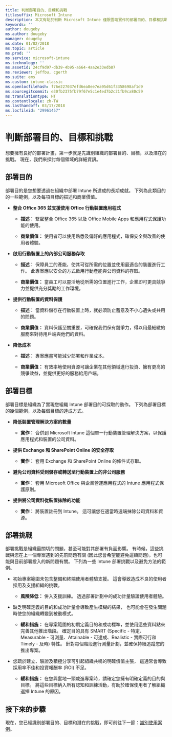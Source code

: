 ```yaml
---
title: 判斷部署目的、目標和挑戰
titlesuffix: Microsoft Intune
description: 本文有助於判斷 Microsoft Intune 僅限雲端實作的部署目的、目標和挑戰。
keywords: ''
author: dougeby
ms.author: dougeby
manager: dougeby
ms.date: 01/02/2018
ms.topic: article
ms.prod: ''
ms.service: microsoft-intune
ms.technology: ''
ms.assetid: 24cf9d97-db39-4b95-a664-4aa2e33edb87
ms.reviewer: jeffbu, cgerth
ms.suite: ems
ms.custom: intune-classic
ms.openlocfilehash: f76e227037efd6ea8ee7ea95d61f3358698af1d9
ms.sourcegitcommit: e30fb2375fb79f67e5c1e4ed7b2c21fb9ca80c59
ms.translationtype: HT
ms.contentlocale: zh-TW
ms.lasthandoff: 03/17/2018
ms.locfileid: "29961457"
---
```

# <a name="determine-deployment-goals-objectives-and-challenges"></a>判斷部署目的、目標和挑戰

想要擁有良好的部署計畫，第一步就是先識別組織的部署目的、目標，以及潛在的挑戰。 現在，我們來探討每個領域的詳細資訊。

## <a name="deployment-goals"></a>部署目的

部署目的是您想要透過在組織中部署 Intune 所達成的長期成就。 下列為此類目的的一些範例，以及每項目標的描述和商業價值。

-   **整合 Office 365 並支援使用 Office 行動裝置應用程式**

    -   **描述：** 緊密整合 Office 365 以及 Office Mobile Apps 和應用程式保護功能的使用。

    -   **商業價值：** 使用者可以使用熟悉及偏好的應用程式，確保安全與改善的使用者體驗。

-   **啟用行動裝置上的內部公司服務存取**

    -   **描述：** 保障員工的產能，使其可從所需的位置並使用最適合的裝置進行工作。 此專案應以安全的方式啟用行動產能與公司資料的存取。

    -   **商業價值：** 當員工可以靈活地從所需的位置進行工作，企業即可更具競爭力並提供充分獎勵的工作環境。

-   **提供行動裝置的資料保護**

    -   **描述：** 當資料儲存在行動裝置上時，就必須防止蓄意及不小心遺失或共用的問題。

    -   **商業價值：** 資料保護至關重要，可確保我們保有競爭力，得以用最細緻的服務來對待用戶端與他們的資料。

-   **降低成本**

    -   **描述：** 專案應盡可能減少部署和作業成本。

    -    **商業價值：** 有效率地使用資源可讓企業在其他領域進行投資、擁有更高的競爭效益，並提供更好的服務給用戶端。

## <a name="deployment-objectives"></a>部署目標

部署目標是組織為了實現您組織 Intune 部署目的可採取的動作。 下列為部署目標的幾個範例，以及每個目標的達成方式。

-   **降低裝置管理解決方案的數量**

    -   **實作：** 合併到 Microsoft Intune 這個單一行動裝置管理解決方案，以保護應用程式和裝置的公司資料。

-   **提供 Exchange 和 SharePoint Online 的安全存取**

    -   **實作：** 套用 Exchange 和 SharePoint Online 的條件式存取。

-   **避免公司資料受到儲存或轉送至行動裝置上的非公司服務**

    -   **實作：** 套用 Microsoft Office 與企業營運應用程式的 Intune 應用程式保護原則。

-   **提供將公司資料從裝置抹除的功能**

    -   **實作：** 將裝置註冊到 Intune。 這可讓您在適當時遠端抹除公司資料和資源。

## <a name="deployment-challenges"></a>部署挑戰

部署挑戰是組織最關切的問題，甚至可能對其部署有負面影響。 有時候，這些挑戰與您在上一個專案遇到的先前問題有關 (因此您會希望能避免這類問題)，也可能與目前部署投入的新問題有關。 下列為一些 Intune 部署挑戰以及避免方法的範例。

-   初始專案範圍未包含整備和終端使用者體驗支援。 這會導致造成不良的使用者採用及支援組織的挑戰。

    -   **風險降低：** 併入支援訓練。 透過部署計劃中的成功計量驗證使用者體驗。

-   缺乏明確定義的目的和成功計量會導致產生模糊的結果， 也可能會在發生問題時使您的組織轉變到被動模式。

    -   **緩和措施：** 在專案範圍的初期定義目的和成功標準，並使用這些資料點來完善其他推出階段。 確定目的具有 SMART (Specific - 特定、Measurable - 可測量、Attainable - 可達成、Realistic - 實際可行和 Timely - 及時) 特性。 針對每個階段進行測量計劃，並確保持續追蹤您的推出專案。

-   您疏於建立、驗證及積極分享可引起組織共鳴的明確價值主張， 這通常會導致採用率不佳和投資報酬率 (ROI) 不足。

    -   **緩和措施：** 在您興奮地一頭栽進專案時，請確定您擁有明確定義的目的與目標。 將這些目標納入所有認知和訓練活動，有助於確保使用者了解組織選擇 Intune 的原因。

## <a name="next-steps"></a>接下來的步驟

現在，您已經識別部署目的、目標和潛在的挑戰，即可前往下一節：[識別使用案例](planning-guide-scenarios.md)。
